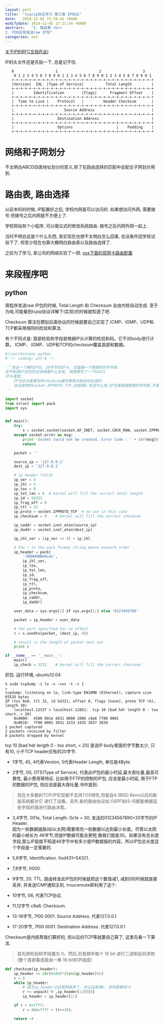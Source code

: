 ```yaml
---
layout: post
title:  "tcp/ip协议学习 第三章 IP协议"
date:   2014-12-03 23:39:41 +0800
modifydate: 2014-12-05 17:21:54 +0800
abstract:   "1. 路由表 <br>
2. 代码实现发送raw IP包"
categories: net
---
```


[关于IP的RFC文档在此!](https://tools.ietf.org/html/rfc791)

IP的头文件还是先贴一下, 总是记不住.

```
   0                   1                   2                   3
    0 1 2 3 4 5 6 7 8 9 0 1 2 3 4 5 6 7 8 9 0 1 2 3 4 5 6 7 8 9 0 1
   +-+-+-+-+-+-+-+-+-+-+-+-+-+-+-+-+-+-+-+-+-+-+-+-+-+-+-+-+-+-+-+-+
   |Version|  IHL  |Type of Service|          Total Length         |
   +-+-+-+-+-+-+-+-+-+-+-+-+-+-+-+-+-+-+-+-+-+-+-+-+-+-+-+-+-+-+-+-+
   |         Identification        |Flags|      Fragment Offset    |
   +-+-+-+-+-+-+-+-+-+-+-+-+-+-+-+-+-+-+-+-+-+-+-+-+-+-+-+-+-+-+-+-+
   |  Time to Live |    Protocol   |         Header Checksum       |
   +-+-+-+-+-+-+-+-+-+-+-+-+-+-+-+-+-+-+-+-+-+-+-+-+-+-+-+-+-+-+-+-+
   |                       Source Address                          |
   +-+-+-+-+-+-+-+-+-+-+-+-+-+-+-+-+-+-+-+-+-+-+-+-+-+-+-+-+-+-+-+-+
   |                    Destination Address                        |
   +-+-+-+-+-+-+-+-+-+-+-+-+-+-+-+-+-+-+-+-+-+-+-+-+-+-+-+-+-+-+-+-+
   |                    Options                    |    Padding    |
   +-+-+-+-+-+-+-+-+-+-+-+-+-+-+-+-+-+-+-+-+-+-+-+-+-+-+-+-+-+-+-+-+
```

# 网络和子网划分
不太明白ABCD四类地址划分的意义,除了在路由选择的匹配中会配合子网划分用到.


# 路由表, 路由选择
以前本科的时候, IP配置好之后, 学校内网是可以访问的.  如果想访问外网, 需要拨号.但拨号之后内网就不方便上了.

学校网站有个小程序, 可以傻瓜式的修改系统路由. 拨号之后内网外网一起上.

当时不明白这是个什么东西, 其实现在也想不太明白怎么回事, 也没条件回学校试验下了. 但至少现在也算大概明白路由表以及路由选择了.

之前为了学习, 拿公司的网络实验了一把.  [osx下面的双网卡路由配置](/2014/12/02/route-table-config.html)


# 来段程序吧
## python
用程序发送raw IP包的时候, Total Length 和 Checksum 会由内核自动生成. 至于为啥,可能看到tcpip协议详解下(实现)的时候就知道了吧.

Checksum 算法在模拟后面协议的时候就要自己实现了.ICMP、IGMP、UDP和TCP都采用相同的检验和算法. 

有个不同点是: 首部检验和字段是根据IP头计算的检验和码。它不对body进行计算。 ICMP、 IGMP、UDP和TCP的checksum覆盖首部和数据。

```py
#!/usr/bin/env python
# -*- coding: utf-8 -*-

'''发送一个裸的IP包, 20字节的IP头, 后面跟一个随便写的字符串.
还不知道IP包的ID应该根据什么生成, 就随便写了一个54321
IP头里面:
    IP包总长度属性和checksum属性都是内核自动生成的.
    协议是用的socket.IPPROTO_TCP,也就是6.但没什么用,IP包里面就随便的字符串,不是按TCP协议来的.
'''

import socket
from struct import pack
import sys


def main():
    try:
        s = socket.socket(socket.AF_INET, socket.SOCK_RAW, socket.IPPROTO_RAW)
    except socket.error as msg:
        print 'Socket could not be created. Error Code : ' + str(msg[0]) + ' Message ' + msg[1]
        return

    packet = ''

    source_ip = '127.0.0.1'
    dest_ip = '127.0.0.1'

    # ip header fields
    ip_ver = 4
    ip_ihl = 5
    ip_tos = 0
    ip_tot_len = 0  # kernel will fill the correct total length
    ip_id = 54321
    ip_frag_off = 0
    ip_ttl = 32
    ip_proto = socket.IPPROTO_TCP  # no use in this case
    ip_checksum = 0    # kernel will fill the correct checksum

    ip_saddr = socket.inet_aton(source_ip)
    ip_daddr = socket.inet_aton(dest_ip)

    ip_ihl_ver = (ip_ver << 4) + ip_ihl

    # the ! in the pack format string means network order
    ip_header = pack(
        '!BBHHHBBH4s4s',
        ip_ihl_ver,
        ip_tos,
        ip_tot_len,
        ip_id,
        ip_frag_off,
        ip_ttl,
        ip_proto,
        ip_checksum,
        ip_saddr,
        ip_daddr)

    user_data = sys.argv[1] if sys.argv[1:] else '0123456789'

    packet = ip_header + user_data

    # the port specified has no effect
    r = s.sendto(packet, (dest_ip, 0))

    # result is the length of packet sent out
    print r

if __name__ == '__main__':
    main()
    ip_check = 1231    # kernel will fill the correct checksum
```

抓包. 运行环境, ubuntu12.04

```
% sudo tcpdump -i lo -x -vvv -t -c 1                                                                                                ✭
tcpdump: listening on lo, link-type EN10MB (Ethernet), capture size 65535 bytes
IP (tos 0x0, ttl 32, id 54321, offset 0, flags [none], proto TCP (6), length 30)
    localhost.12337 > localhost.12851:  tcp 10 [bad hdr length 0 - too short, < 20]
	0x0000:  4500 001e d431 0000 2006 c8a6 7f00 0001
	0x0010:  7f00 0001 3031 3233 3435 3637 3839
1 packet captured
2 packets received by filter
0 packets dropped by kernel
```

tcp 10 [bad hdr length 0 - too short, < 20] 是说IP body里面的字节数太少, 只有10, 小于TCP header应有的20字节.

- 1字节, 45, 4代表Version, 5代表Header Length, 单位是4Byte.

- 2字节, 00, OTS(Type of Service), 代表此IP包的最小时延,最大吞吐量,最高可靠性, 最小费用等特征. 比如用于FTP的控制的IP包, 应该是最小时延, 用于FTP的数据的IP包, 则应该是最大吞吐量.书中提到:
> 现在大多数的TCP/IP实现都不支持TOS特性,但是自4.3BSD Reno以后的新版系统都对它
进行了设置。另外,新的路由协议如 OSPF和IS-IS都能根据这些字段的值进行路由决策。

- 3,4字节, 001e, Total Length. 0x1e = 30; 发送的01234567890+20字节的IP Header.  
因为一些数据链路(如以太网)需要填充一些数据以达到最小长度。尽管以太网的最小帧长为 46字节,但是IP数据可能会更短,像我们就是30。如果没有总长度字段,那么IP层就不知道46字节中有多少是IP数据报的内容。所以IP包总长度这个字段是一定需要的.


- 5,6字节, Identification. 0xd431=54321.

- 7,8字节, 0000. 

- 9字节, 20. TTL. 路由转发此IP包的时候就把这个数值减1, 减到0的时候就直接丢弃, 并发送ICMP通知主机. trouceroute即利用了这个.

- 10字节, 06, 代表TCP协议.

- 11,12字节 c8a6. Checksum. 

- 13-16字节, 7f00 0001. Source Address. 代表127.0.0.1

- 17-20字节, 7f00 0001. Destination Address. 代表127.0.0.1


Checksum是内核帮我们算好的, 但以后的TCP等就要自己算了, 这里先看一下算法.

> 首先把检验和字段置为 0。然后,对首部中每个 16 bit 进行二进制反码求和(整个首部看成是由一串 16 bit的字组成)

```py
def checksum(ip_header):
    ip_header += chr(0x00)*(len(ip_header)%2)
    r = 0
    while ip_header:
        # 因为ip_header已经是网络序了, 所以这里用H. 否则需要用!H
        r += unpack('H',ip_header[:2])[0]
        ip_header = ip_header[2:]

    if r > 0xffff:
        r = r&0xffff + (r>>16);

    return ~r
```
